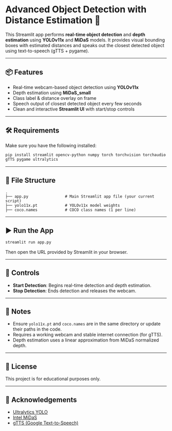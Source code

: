 # Advanced Object Detection with Distance Estimation 🚀

This Streamlit app performs **real-time object detection** and **depth estimation** using **YOLOv11x** and **MiDaS** models. It provides visual bounding boxes with estimated distances and speaks out the closest detected object using text-to-speech (gTTS + pygame).

---

## 📦 Features

- Real-time webcam-based object detection using **YOLOv11x**
- Depth estimation using **MiDaS_small**
- Class label & distance overlay on frame
- Speech output of closest detected object every few seconds
- Clean and interactive **Streamlit UI** with start/stop controls

---

## 🛠️ Requirements

Make sure you have the following installed:

```bash
pip install streamlit opencv-python numpy torch torchvision torchaudio \
gTTS pygame ultralytics
```

---

## 📁 File Structure

```
.
├── app.py                # Main Streamlit app file (your current script)
├── yolo11x.pt            # YOLOv11x model weights
├── coco.names            # COCO class names (1 per line)
```

---

## ▶️ Run the App

```bash
streamlit run app.py
```

Then open the URL provided by Streamlit in your browser.

---

## 🎯 Controls

- **Start Detection**: Begins real-time detection and depth estimation.
- **Stop Detection**: Ends detection and releases the webcam.

---

## 📌 Notes

- Ensure `yolo11x.pt` and `coco.names` are in the same directory or update their paths in the code.
- Requires a working webcam and stable internet connection (for gTTS).
- Depth estimation uses a linear approximation from MiDaS normalized depth.

---

## 📄 License

This project is for educational purposes only.

---

## 🙌 Acknowledgements

- [Ultralytics YOLO](https://github.com/ultralytics/ultralytics)
- [Intel MiDaS](https://github.com/intel-isl/MiDaS)
- [gTTS (Google Text-to-Speech)](https://pypi.org/project/gTTS/)
